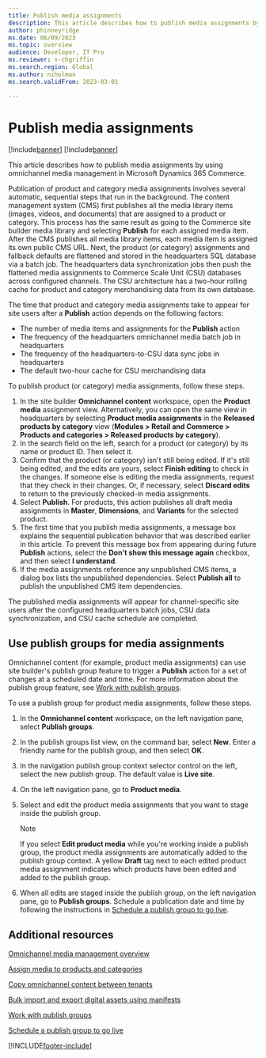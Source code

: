 ```yaml
---
title: Publish media assignments
description: This article describes how to publish media assignments by using omnichannel media management in Microsoft Dynamics 365 Commerce.
author: phinneyridge
ms.date: 06/09/2023
ms.topic: overview
audience: Developer, IT Pro
ms.reviewer: v-chgriffin
ms.search.region: Global
ms.author: niholman
ms.search.validFrom: 2023-03-01

---
```


# Publish media assignments

[!include[banner](../../finance/includes/banner.md)]
[!include[banner](../../finance/includes/preview-banner.md)]

This article describes how to publish media assignments by using omnichannel media management in Microsoft Dynamics 365 Commerce.

Publication of product and category media assignments involves several automatic, sequential steps that run in the background. The content management system (CMS) first publishes all the media library items (images, videos, and documents) that are assigned to a product or category. This process has the same result as going to the Commerce site builder media library and selecting **Publish** for each assigned media item. After the CMS publishes all media library items, each media item is assigned its own public CMS URL. Next, the product (or category) assignments and fallback defaults are flattened and stored in the headquarters SQL database via a batch job. The headquarters data synchronization jobs then push the flattened media assignments to Commerce Scale Unit (CSU) databases across configured channels. The CSU architecture has a two-hour rolling cache for product and category merchandising data from its own database.

The time that product and category media assignments take to appear for site users after a **Publish** action depends on the following factors:

- The number of media items and assignments for the **Publish** action
- The frequency of the headquarters omnichannel media batch job in headquarters
- The frequency of the headquarters-to-CSU data sync jobs in headquarters
- The default two-hour cache for CSU merchandising data

To publish product (or category) media assignments, follow these steps.

1. In the site builder **Omnichannel content** workspace, open the **Product media** assignment view. Alternatively, you can open the same view in headquarters by selecting **Product media assignments** in the **Released products by category** view (**Modules \> Retail and Commerce \> Products and categories \> Released products by category**).
1. In the search field on the left, search for a product (or category) by its name or product ID. Then select it.
1. Confirm that the product (or category) isn't still being edited. If it's still being edited, and the edits are yours, select **Finish editing** to check in the changes. If someone else is editing the media assignments, request that they check in their changes. Or, if necessary, select **Discard edits** to return to the previously checked-in media assignments.
1. Select **Publish**. For products, this action publishes all draft media assignments in **Master**, **Dimensions**, and **Variants** for the selected product.
1. The first time that you publish media assignments, a message box explains the sequential publication behavior that was described earlier in this article. To prevent this message box from appearing during future **Publish** actions, select the **Don't show this message again** checkbox, and then select **I understand**.
1. If the media assignments reference any unpublished CMS items, a dialog box lists the unpublished dependencies. Select **Publish all** to publish the unpublished CMS item dependencies.

The published media assignments will appear for channel-specific site users after the configured headquarters batch jobs, CSU data synchronization, and CSU cache schedule are completed.

## Use publish groups for media assignments

Omnichannel content (for example, product media assignments) can use site builder's publish group feature to trigger a **Publish** action for a set of changes at a scheduled date and time. For more information about the publish group feature, see [Work with publish groups](../publish-groups.md).

To use a publish group for product media assignments, follow these steps.

1. In the **Omnichannel content** workspace, on the left navigation pane, select **Publish groups**.
1. In the publish groups list view, on the command bar, select **New**. Enter a friendly name for the publish group, and then select **OK**.
1. In the navigation publish group context selector control on the left, select the new publish group. The default value is **Live site**.
1. On the left navigation pane, go to **Product media**.
1. Select and edit the product media assignments that you want to stage inside the publish group.

    > [!NOTE]
    > If you select **Edit product media** while you're working inside a publish group, the product media assignments are automatically added to the publish group context. A yellow **Draft** tag next to each edited product media assignment indicates which products have been edited and added to the publish group.

1. When all edits are staged inside the publish group, on the left navigation pane, go to **Publish groups**. Schedule a publication date and time by following the instructions in [Schedule a publish group to go live](../publish-groups.md#schedule-a-publish-group-to-go-live).

## Additional resources

[Omnichannel media management overview](omnichannel-media-management-overview.md)

[Assign media to products and categories](assign-media-omnichannel.md)

[Copy omnichannel content between tenants](copy-content-between-tenants.md)

[Bulk import and export digital assets using manifests](import-export-manifest.md)

[Work with publish groups](../publish-groups.md)

[Schedule a publish group to go live](../publish-groups.md#schedule-a-publish-group-to-go-live)

[!INCLUDE[footer-include](../../includes/footer-banner.md)]
